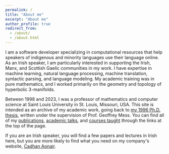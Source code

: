 ```yaml
---
permalink: /
title: "About me"
excerpt: "About me"
author_profile: true
redirect_from: 
  - /about/
  - /about.html
---
```


I am a software developer specializing in computational resources that help
speakers of indigenous and minority languages use their language online.
As an Irish speaker, I am particularly interested in supporting 
the Irish, Manx, and Scottish Gaelic communities in my work.
I have expertise in machine learning, natural language processing,
machine translation, syntactic parsing, and language modeling.
My academic training was in pure mathematics, and I worked primarily 
on the geometry and topology of hyperbolic 3-manifolds.

Between 1998 and 2023, I was a professor
of mathematics and computer science at Saint Louis University in
St. Louis, Missouri, USA.
This site is intended as an archive of my academic work, going back to
[my 1996 Ph.D. thesis](/publication/1996-06-16-phd-thesis),
written under the supervision of Prof. Geoffrey Mess.
You can find all of my [publications](/publications/),
[academic talks](/talks/), and 
[courses taught](/teaching/) through the links at the top of the page.

If you are an Irish speaker, you will find a few papers and lectures
in Irish here, but you are more likely to find what you need on
my company's website, [Cadhan Aonair](https://cadhan.com/).
